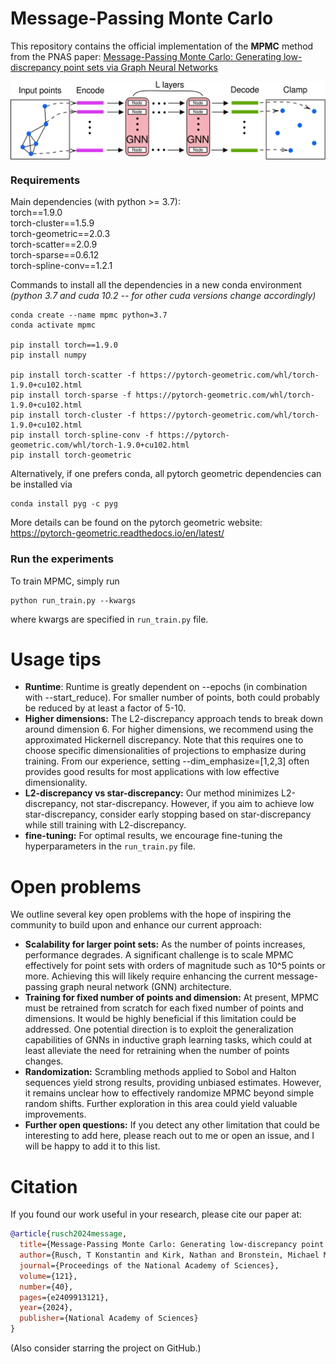 # Message-Passing Monte Carlo
This repository contains the official implementation of the **MPMC** method 
from the PNAS paper:
[Message-Passing Monte Carlo: Generating low-discrepancy point sets via Graph Neural Networks](https://arxiv.org/abs/2405.15059)

<p align="center">
<img align="middle" src="./imgs/MPMC_model.png" width="600" />
</p>

### Requirements
Main dependencies (with python >= 3.7):<br />
torch==1.9.0<br />
torch-cluster==1.5.9<br />
torch-geometric==2.0.3<br />
torch-scatter==2.0.9<br />
torch-sparse==0.6.12<br />
torch-spline-conv==1.2.1<br />

Commands to install all the dependencies in a new conda environment <br />
*(python 3.7 and cuda 10.2 -- for other cuda versions change accordingly)*
```
conda create --name mpmc python=3.7
conda activate mpmc

pip install torch==1.9.0
pip install numpy

pip install torch-scatter -f https://pytorch-geometric.com/whl/torch-1.9.0+cu102.html
pip install torch-sparse -f https://pytorch-geometric.com/whl/torch-1.9.0+cu102.html
pip install torch-cluster -f https://pytorch-geometric.com/whl/torch-1.9.0+cu102.html
pip install torch-spline-conv -f https://pytorch-geometric.com/whl/torch-1.9.0+cu102.html
pip install torch-geometric
```
Alternatively, if one prefers conda, all pytorch geometric dependencies can be installed via
```
conda install pyg -c pyg
```
More details can be found on the pytorch geometric website: https://pytorch-geometric.readthedocs.io/en/latest/
### Run the experiments
To train MPMC, simply run
```
python run_train.py --kwargs
```
where kwargs are specified in `run_train.py` file.

# Usage tips
* **Runtime**: Runtime is greatly dependent on --epochs (in combination with
--start_reduce). For smaller number of points, 
both could probably be reduced by at least a factor of 5-10.
* **Higher dimensions:** The L2-discrepancy approach tends to break down around dimension 6. 
For higher dimensions, we recommend using the approximated Hickernell discrepancy. Note that this requires one
to choose specific dimensionalities of projections to emphasize during training. 
From our experience, setting --dim_emphasize=[1,2,3] often 
provides good results for most applications with low effective dimensionality.
* **L2-discrepancy vs star-discrepancy:** Our method minimizes L2-discrepancy, not star-discrepancy. However, if 
you aim to achieve low star-discrepancy, consider early stopping based on star-discrepancy 
while still training with L2-discrepancy.
* **fine-tuning:** For optimal results, we encourage fine-tuning the 
hyperparameters in the `run_train.py` file.

# Open problems
We outline several key open problems with the hope of inspiring the community to 
build upon and enhance our current approach:
* **Scalability for larger point sets:** As the number of points 
increases, performance degrades. A significant challenge is to 
scale MPMC effectively for point sets 
with orders of magnitude such as 10^5 points or more. 
Achieving this will likely require enhancing the current 
message-passing graph neural network (GNN) architecture.
* **Training for fixed number of points and dimension:** At present, 
MPMC must be retrained from scratch for each fixed number of points 
and dimensions. It would be highly beneficial if this limitation 
could be addressed. One potential direction is to exploit the 
generalization capabilities of GNNs in inductive graph learning 
tasks, which could at least alleviate the need for retraining when 
the number of points changes.
* **Randomization:**  Scrambling methods applied to Sobol 
and Halton sequences yield strong results, providing unbiased 
estimates. However, it remains unclear how to effectively 
randomize MPMC beyond simple random shifts. 
Further exploration in this area could yield valuable improvements.
* **Further open questions:** If you detect any other limitation that could be interesting
to add here, please reach out to me or open an issue,
and I will be happy to add it to this list.

# Citation
If you found our work useful in your research, please cite our paper at:
```bibtex
@article{rusch2024message,
  title={Message-Passing Monte Carlo: Generating low-discrepancy point sets via graph neural networks},
  author={Rusch, T Konstantin and Kirk, Nathan and Bronstein, Michael M and Lemieux, Christiane and Rus, Daniela},
  journal={Proceedings of the National Academy of Sciences},
  volume={121},
  number={40},
  pages={e2409913121},
  year={2024},
  publisher={National Academy of Sciences}
}
```
(Also consider starring the project on GitHub.)
